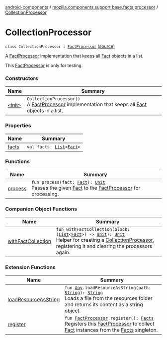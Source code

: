 [android-components](../../index.md) / [mozilla.components.support.base.facts.processor](../index.md) / [CollectionProcessor](./index.md)

# CollectionProcessor

`class CollectionProcessor : `[`FactProcessor`](../../mozilla.components.support.base.facts/-fact-processor/index.md) [(source)](https://github.com/mozilla-mobile/android-components/blob/master/components/support/base/src/main/java/mozilla/components/support/base/facts/processor/CollectionProcessor.kt#L18)

A [FactProcessor](../../mozilla.components.support.base.facts/-fact-processor/index.md) implementation that keeps all [Fact](../../mozilla.components.support.base.facts/-fact/index.md) objects in a list.

This [FactProcessor](../../mozilla.components.support.base.facts/-fact-processor/index.md) is only for testing.

### Constructors

| Name | Summary |
|---|---|
| [&lt;init&gt;](-init-.md) | `CollectionProcessor()`<br>A [FactProcessor](../../mozilla.components.support.base.facts/-fact-processor/index.md) implementation that keeps all [Fact](../../mozilla.components.support.base.facts/-fact/index.md) objects in a list. |

### Properties

| Name | Summary |
|---|---|
| [facts](facts.md) | `val facts: `[`List`](https://kotlinlang.org/api/latest/jvm/stdlib/kotlin.collections/-list/index.html)`<`[`Fact`](../../mozilla.components.support.base.facts/-fact/index.md)`>` |

### Functions

| Name | Summary |
|---|---|
| [process](process.md) | `fun process(fact: `[`Fact`](../../mozilla.components.support.base.facts/-fact/index.md)`): `[`Unit`](https://kotlinlang.org/api/latest/jvm/stdlib/kotlin/-unit/index.html)<br>Passes the given [Fact](../../mozilla.components.support.base.facts/-fact/index.md) to the [FactProcessor](../../mozilla.components.support.base.facts/-fact-processor/index.md) for processing. |

### Companion Object Functions

| Name | Summary |
|---|---|
| [withFactCollection](with-fact-collection.md) | `fun withFactCollection(block: (`[`List`](https://kotlinlang.org/api/latest/jvm/stdlib/kotlin.collections/-list/index.html)`<`[`Fact`](../../mozilla.components.support.base.facts/-fact/index.md)`>) -> `[`Unit`](https://kotlinlang.org/api/latest/jvm/stdlib/kotlin/-unit/index.html)`): `[`Unit`](https://kotlinlang.org/api/latest/jvm/stdlib/kotlin/-unit/index.html)<br>Helper for creating a [CollectionProcessor](./index.md), registering it and clearing the processors again. |

### Extension Functions

| Name | Summary |
|---|---|
| [loadResourceAsString](../../mozilla.components.support.test.file/kotlin.-any/load-resource-as-string.md) | `fun `[`Any`](https://kotlinlang.org/api/latest/jvm/stdlib/kotlin/-any/index.html)`.loadResourceAsString(path: `[`String`](https://kotlinlang.org/api/latest/jvm/stdlib/kotlin/-string/index.html)`): `[`String`](https://kotlinlang.org/api/latest/jvm/stdlib/kotlin/-string/index.html)<br>Loads a file from the resources folder and returns its content as a string object. |
| [register](../../mozilla.components.support.base.facts/register.md) | `fun `[`FactProcessor`](../../mozilla.components.support.base.facts/-fact-processor/index.md)`.register(): `[`Facts`](../../mozilla.components.support.base.facts/-facts/index.md)<br>Registers this [FactProcessor](../../mozilla.components.support.base.facts/-fact-processor/index.md) to collect [Fact](../../mozilla.components.support.base.facts/-fact/index.md) instances from the [Facts](../../mozilla.components.support.base.facts/-facts/index.md) singleton. |
